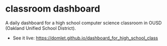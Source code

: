 # classroom dashboard
A daily dashboard for a high school computer science classroom in OUSD (Oakland Unified School District).
- See it live: https://domlet.github.io/dashboard_for_high_school_class
